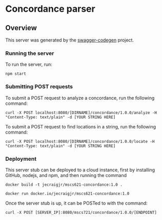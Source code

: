 # Concordance parser

## Overview
This server was generated by the [swagger-codegen](https://github.com/swagger-api/swagger-codegen) project. 

### Running the server
To run the server, run:

```
npm start
```

### Submitting POST requests
To submit a POST request to analyze a concordance, run the following command:

```
curl -X POST localhost:8080/[DIRNAME]/concordance/1.0.0/analyze -H "Content-Type: text/plain" -d [YOUR STRING HERE]
```

To submit a POST request to find locations in a string, run the following command:

```
curl -X POST localhost:8080/[DIRNAME]/concordance/1.0.0/locate -H "Content-Type: text/plain" -d [YOUR STRING HERE]
```

### Deployment
This server stub can be deployed to a cloud instance, first by installing GitHub, nodejs, and npm, and then running the command

```
docker build -t jecraigjr/mscs621-concordance:1.0 .

docker run docker.io/jecraigjr/mscs621-concordance:1.0
```

Once the server stub is up, it can be POSTed to with the command:

```
curl -X POST [SERVER_IP]:8080/mscs721/concordance/1.0.0/[ENDPOINT]
```